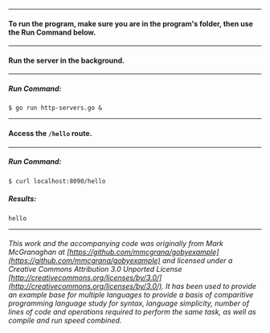 ___
#### To run the program, make sure you are in the program's folder, then use the Run Command below.
___
#### Run the server in the background.
___
##### Run Command:

`$ go run http-servers.go &`

___
#### Access the `/hello` route.
___
##### Run Command:

`$ curl localhost:8090/hello`

##### Results:

`hello`

___
###### This work and the accompanying code was originally from Mark McGranaghan at [https://github.com/mmcgrana/gobyexample](https://github.com/mmcgrana/gobyexample) and licensed under a Creative Commons Attribution 3.0 Unported License [http://creativecommons.org/licenses/by/3.0/](http://creativecommons.org/licenses/by/3.0/). It has been used to provide an example base for multiple languages to provide a basis of comparitive programming language study for syntax, language simplicity, number of lines of code and operations required to perform the same task, as well as compile and run speed combined.